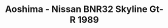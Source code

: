 ---
layout: product
title: "Aoshima - Nissan BNR32 Skyline Gt-R 1989"
price: "TBA" 
desc: "N/A"
img_path: "/assets/img/AO51634.jpg"
brand: "N/A"
available: false
special_offer: false
new: false
soon: false
cat: "010000"
subcat: "013700"
subsubcat: "0N/A"
sifra: "AO51634"
popular: true
---